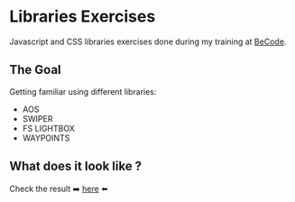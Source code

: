 # Libraries Exercises

Javascript and CSS libraries exercises done during my training at [BeCode](https://becode.org/all-trainings/pedagogical-framework-junior-developer/).

## The Goal

Getting familiar using different libraries:
- AOS
- SWIPER
- FS LIGHTBOX
- WAYPOINTS

## What does it look like ?

Check the result ➡️ [here](https://dystrima.github.io/Libraries-Exercises/) ⬅️
